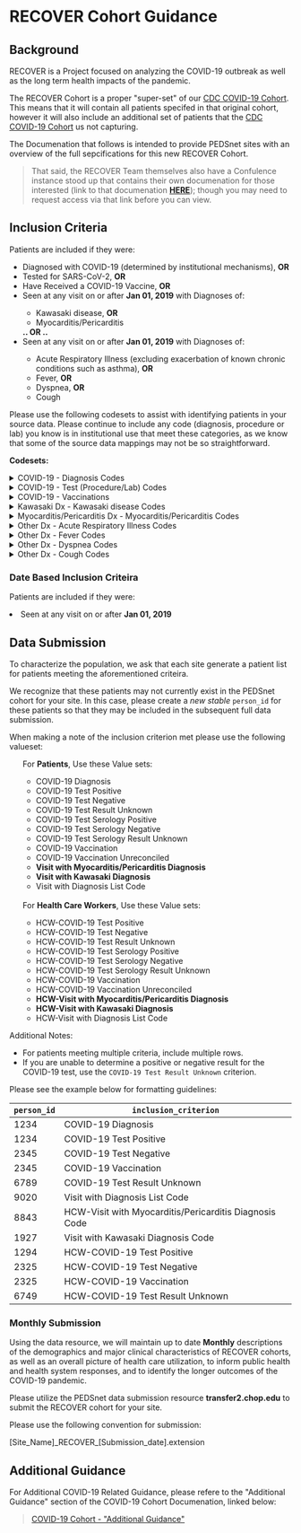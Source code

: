 # RECOVER Cohort Guidance

## Background

RECOVER is a Project focused on analyzing the COVID-19 outbreak as well as the long term health impacts of the pandemic.

The RECOVER Cohort is a proper "super-set" of our [CDC COVID-19 Cohort](https://github.com/PEDSnet/Data_Models_Public/blob/master/PEDSnet/docs/COVID-19%20Cohort.md). This means that it will contain all patients specifed in that original cohort, however it will also include an additional set of patients that the [CDC COVID-19 Cohort](https://github.com/PEDSnet/Data_Models_Public/blob/master/PEDSnet/docs/COVID-19%20Cohort.md) us not capturing.

The Documenation that follows is intended to provide PEDSnet sites with an overview of the full sepcifications for this new RECOVER Cohort.

> That said, the RECOVER Team themselves also have a Confulence instance stood up that contains their own documenation for those interested (link to that documenation [**HERE**](https://nyc-cdrn.atlassian.net/wiki/spaces/REC/pages/2987098226/Cohort+Inclusion+Criteria)); though you may need to request access via that link before you can view.

## Inclusion Criteria

Patients are included if they were:
 
<ul>
    <li>Diagnosed with COVID-19 (determined by institutional mechanisms), <b>OR</b> </li>
    <li>Tested for SARS-CoV-2, <b>OR</b> </li>
    <li>Have Received a COVID-19 Vaccine, <b>OR</b> </li>
    <li>Seen at any visit on or after <b>Jan 01, 2019</b> with Diagnoses of:</li>
    <ul>
        <li>Kawasaki disease, <b>OR</b></li>
        <li>Myocarditis/Pericarditis</li>
    </ul>
<b>.. OR ..</b> 
    <li>Seen at any visit on or after <b>Jan 01, 2019</b> with Diagnoses of:</li>
    <ul>
        <li>Acute Respiratory Illness (excluding exacerbation of known chronic conditions such as asthma), <b>OR</b></li>
        <li>Fever, <b>OR</b></li>
        <li>Dyspnea, <b>OR</b></li>
        <li>Cough</li>
    </ul>
</ul>

Please use the following codesets to assist with identifying patients in your source data. Please continue to include any code (diagnosis, procedure or lab) you know is in institutional use that meet these categories, as we know that some of the source data mappings may not be so straightforward.

**Codesets:**

<details><summary>COVID-19 - Diagnosis Codes</summary>
 
 
The codeset below contains both ICD10 and SNOMED codes that may be in use at your institution to identify covid patients:
   
- [COVID-19 Related](https://github.com/PEDSnet/Data_Models_Public/blob/master/PEDSnet/docs/Codesets/covid_dx_etl_helpers_codeset.csv)

Some of the codes included in the above codeset are codes were adapted to capture COVID-19 before the creation of a COVID-19 specific code. Because of this, the DCC has observed that there is a lack of specificity in identifying patients. To better capture patients with a COVID-19 diagnosis,the following categories will be used:

- [COVID-19 Specific (Diagnosis and Exposure)](https://github.com/PEDSnet/Data_Models_Public/blob/master/PEDSnet/docs/Codesets/covid_dx_specific_codeset.csv)

- [COVID-19 Provisional](https://github.com/PEDSnet/Data_Models_Public/blob/master/PEDSnet/docs/Codesets/covid_dx_provisional_codeset.csv)

> **Note**: Patients included in our cohort due to an occurence of any of these COVID-19 diagnosis codes can be assigned the inclusion reason `COVID-19 Diagnosis`.
> 
> More on these "Inclusion Criteria" Categories, linked [here](https://github.com/PEDSnet/Data_Models_Public/blob/master/PEDSnet/docs/COVID-19%20Cohort.md#data-submission).
</details>

<details><summary>COVID-19 - Test (Procedure/Lab) Codes</summary>

- [COVID-19 Tests](https://github.com/PEDSnet/Data_Models_Public/blob/master/PEDSnet/docs/Codesets/covid_test_codeset.csv)

> **Note**: Patients included in our cohort due to an occurence of a COVID-19 Test can be assigned the inclusion reasons `COVID-19 Test Positive`, `COVID-19 Test Negative`, or `COVID-19 Test Result Unknown`.
> 
> More on these "Inclusion Criteria" Categories, linked [here](https://github.com/PEDSnet/Data_Models_Public/blob/master/PEDSnet/docs/COVID-19%20Cohort.md#data-submission).

- [COVID-19 Serology Tests](https://github.com/PEDSnet/Data_Models_Public/blob/master/PEDSnet/docs/Codesets/covid_test_serology_codeset.csv)

> **Note**: Patients included in our cohort due to an occurence of a COVID-19 Serology Test can be assigned the inclusion reasons `COVID-19 Test Serology Positive`, `COVID-19 Test Serology Negative`, or `COVID-19 Test Serology Result Unknown `.
> 
> More on these "Inclusion Criteria" Categories, linked [here](https://github.com/PEDSnet/Data_Models_Public/blob/master/PEDSnet/docs/COVID-19%20Cohort.md#data-submission)).

</details>

<details><summary>COVID-19 - Vaccinations</summary>

- [COVID-19 VACCINES MAPPING GUIDANCE](https://github.com/PEDSnet/Data_Models_Public/blob/master/PEDSnet/docs/COVID-19%20Cohort.md#covid-19-vaccines-mapping-guidance)

> **Note**: Patients included in our cohort due to a vaccination can be assigned the inclusion reason `COVID-19 Vaccination`.
> 
> More on these "Inclusion Criteria" Categories, linked [here](https://github.com/PEDSnet/Data_Models_Public/blob/master/PEDSnet/docs/RECOVER%20Cohort.md#data-submission).

</details>


<details><summary>Kawasaki Dx - Kawasaki disease Codes</summary>

- [Kawasaki Codes](https://github.com/PEDSnet/Data_Models_Public/blob/master/PEDSnet/docs/Codesets/kawasaki_codeset.csv)

> **Note**: Patients included in our cohort due to an occurence of these diagnosis codes can be assigned the inclusion reason `Visit with Kawasaki Diagnosis Code`. 
> 
> More on these "Inclusion Criteria" Categories, linked [here](https://github.com/PEDSnet/Data_Models_Public/blob/master/PEDSnet/docs/RECOVER%20Cohort.md#data-submission).

</details>

<details><summary>Myocarditis/Pericarditis Dx - Myocarditis/Pericarditis Codes</summary>

- [Myocarditis/Pericarditis Codes](https://github.com/PEDSnet/Data_Models_Public/blob/master/PEDSnet/docs/Codesets/myocarditis_pericarditis_codeset.csv)

> **Note**: Patients included in our cohort due to an occurence of these diagnosis codes can be assigned the inclusion reason `Visit with Myocarditis/Pericarditis Diagnosis Code`. 
> 
> More on these "Inclusion Criteria" Categories, linked [here](https://github.com/PEDSnet/Data_Models_Public/blob/master/PEDSnet/docs/RECOVER%20Cohort.md#data-submission).

</details>

<details><summary>Other Dx - Acute Respiratory Illness Codes</summary>
 
 
- [Acute Respiratory Distress Syndrome (ARDS)](https://github.com/PEDSnet/Data_Models_Public/blob/master/PEDSnet/docs/Codesets/ards_codeset.csv)

- [Bronchitis](https://github.com/PEDSnet/Data_Models_Public/blob/master/PEDSnet/docs/Codesets/bronchitis_codeset.csv)

- [Bronchiolitis](https://github.com/PEDSnet/Data_Models_Public/blob/master/PEDSnet/docs/Codesets/bronchiolitis_codeset.csv)

- [Pnemonia](https://github.com/PEDSnet/Data_Models_Public/blob/master/PEDSnet/docs/Codesets/pneumonia_codeset.csv)

- [Respiratory Distress](https://github.com/PEDSnet/Data_Models_Public/blob/master/PEDSnet/docs/Codesets/respiratory_distress_codeset.csv)

- [Respiratory Failure](https://github.com/PEDSnet/Data_Models_Public/blob/master/PEDSnet/docs/Codesets/respiratory_failure_codeset.csv)

- [Influenza](https://github.com/PEDSnet/Data_Models_Public/blob/master/PEDSnet/docs/Codesets/influenza_codeset.csv)

- [Upper Respiratory Infections](https://github.com/PEDSnet/Data_Models_Public/blob/master/PEDSnet/docs/Codesets/uri_codeset.csv)

> **Note**: Patients included in our cohort due to an occurence of these diagnosis codes can be assigned the inclusion reason `Visit with Diagnosis List Code`. 
> 
> More on these "Inclusion Criteria" Categories, linked [here](https://github.com/PEDSnet/Data_Models_Public/blob/master/PEDSnet/docs/RECOVER%20Cohort.md#data-submission).

</details>

<details><summary>Other Dx - Fever Codes</summary>

- [Fever](https://github.com/PEDSnet/Data_Models_Public/blob/master/PEDSnet/docs/Codesets/fever_codeset.csv)

> **Note**: Patients included in our cohort due to an occurence of these diagnosis codes can be assigned the inclusion reason `Visit with Diagnosis List Code`. 
> 
> More on these "Inclusion Criteria" Categories, linked [here](https://github.com/PEDSnet/Data_Models_Public/blob/master/PEDSnet/docs/RECOVER%20Cohort.md#data-submission).

</details>

<details><summary>Other Dx - Dyspnea Codes</summary>

- [Dyspnea](https://github.com/PEDSnet/Data_Models_Public/blob/master/PEDSnet/docs/Codesets/dyspnea_codeset.csv)

> **Note**: Patients included in our cohort due to an occurence of these diagnosis codes can be assigned the inclusion reason `Visit with Diagnosis List Code`. 
> 
> More on these "Inclusion Criteria" Categories, linked [here](https://github.com/PEDSnet/Data_Models_Public/blob/master/PEDSnet/docs/RECOVER%20Cohort.md#data-submission).

</details>

<details><summary>Other Dx - Cough Codes</summary>

- [Cough](https://github.com/PEDSnet/Data_Models_Public/blob/master/PEDSnet/docs/Codesets/cough_codeset.csv)

> **Note**: Patients included in our cohort due to an occurence of these diagnosis codes can be assigned the inclusion reason `Visit with Diagnosis List Code`. 
> 
> More on these "Inclusion Criteria" Categories, linked [here](https://github.com/PEDSnet/Data_Models_Public/blob/master/PEDSnet/docs/RECOVER%20Cohort.md#data-submission).

</details>
   

### Date Based Inclusion Criteira

Patients are included if they were:
</ul>
<li>Seen at any visit on or after <b>Jan 01, 2019</b></li></ul>

## Data Submission

To characterize the population, we ask that each site generate a patient list for patients meeting the aforementioned criteira.

We recognize that these patients may not currently exist in the PEDSnet cohort for your site. In this case, please create a *new stable* `person_id` for these patients so that they may be included in the subsequent full data submission.

When making a note of the inclusion criterion met please use the following valueset:

<ul>
For <b>Patients</b>, Use these Value sets:
<ul> 
<li>COVID-19 Diagnosis</li>
<li>COVID-19 Test Positive</li>
<li>COVID-19 Test Negative</li>
<li>COVID-19 Test Result Unknown</li>
<li>COVID-19 Test Serology Positive</li>
<li>COVID-19 Test Serology Negative</li>
<li>COVID-19 Test Serology Result Unknown</li>
<li>COVID-19 Vaccination</li>
<li>COVID-19 Vaccination Unreconciled</li>
<li><b>Visit with Myocarditis/Pericarditis Diagnosis</b></li>
<li><b>Visit with Kawasaki Diagnosis</b></li>
<li>Visit with Diagnosis List Code</li>
</ul><br>
For <b>Health Care Workers</b>, Use these Value sets:
<ul>
<li>HCW-COVID-19 Test Positive</li>
<li>HCW-COVID-19 Test Negative</li>
<li>HCW-COVID-19 Test Result Unknown</li>
<li>HCW-COVID-19 Test Serology Positive</li>
<li>HCW-COVID-19 Test Serology Negative</li>
<li>HCW-COVID-19 Test Serology Result Unknown</li>
<li>HCW-COVID-19 Vaccination</li>
<li>HCW-COVID-19 Vaccination Unreconciled</li>
<li><b>HCW-Visit with Myocarditis/Pericarditis Diagnosis</b></li>
<li><b>HCW-Visit with Kawasaki Diagnosis</b></li>
<li>HCW-Visit with Diagnosis List Code</li>
</ul>
</ul>

Additional Notes:

- For patients meeting multiple criteria, include multiple rows.
- If you are unable to determine a positive or negative result for the COVID-19 test, use the `COVID-19 Test Result Unknown` criterion.

Please see the example below for formatting guidelines:

`person_id`|`inclusion_criterion`
---|---
1234|COVID-19 Diagnosis
1234|COVID-19 Test Positive
2345|COVID-19 Test Negative
2345|COVID-19 Vaccination
6789|COVID-19 Test Result Unknown
9020|Visit with Diagnosis List Code
8843|HCW-Visit with Myocarditis/Pericarditis Diagnosis Code
1927|Visit with Kawasaki Diagnosis Code
1294|HCW-COVID-19 Test Positive
2325|HCW-COVID-19 Test Negative
2325|HCW-COVID-19 Vaccination
6749|HCW-COVID-19 Test Result Unknown

### Monthly Submission

Using the data resource, we will maintain up to date **Monthly** descriptions of the demographics and major clinical characteristics of RECOVER cohorts, as well as an overall picture of health care utilization, to inform public health and health system responses, and to identify the longer outcomes of the COVID-19 pandemic.

Please utilize the PEDSnet data submission resource **transfer2.chop.edu** to submit the RECOVER cohort for your site. 

Please use the following convention for submission:

[Site_Name]\_RECOVER\_[Submission_date].extension

## Additional Guidance

For Additional COVID-19 Related Guidance, please refere to the "Additional Guidance" section of the COVID-19 Cohort Documenation, linked below:

> [COVID-19 Cohort - "Additional Guidance"](https://github.com/PEDSnet/Data_Models/blob/v4.6/PEDSnet/docs/COVID-19%20Cohort.md#additional-guidance)
